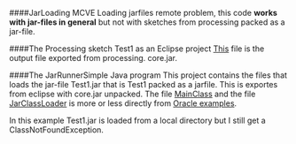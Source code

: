 ####JarLoading MCVE
Loading jarfiles remote problem, this code **works with jar-files in general** but not with sketches from processing packed as a jar-file.

####The Processing sketch Test1 as an Eclipse project
[This](https://github.com/MahApp/JarLoading/blob/master/Test1/src/se/mah/Processing1.java) file is the output file exported from processing.
core.jar.

####The JarRunnerSimple Java program
This project contains the files that loads the jar-file Test1.jar that is Test1 packed as a jarfile. This is exportes from eclipse with core.jar unpacked. The file [MainClass](https://github.com/MahApp/JarLoading/blob/master/JarRunnerSimple/src/MainClass.java) and the file [JarClassLoader](https://github.com/MahApp/JarLoading/blob/master/JarRunnerSimple/src/JarClassLoader.java) is more or less directly from [Oracle examples](http://docs.oracle.com/javase/tutorial/deployment/jar/examples/JarClassLoader.java).

In this example Test1.jar is loaded from a local directory but I still get a ClassNotFoundException. 

